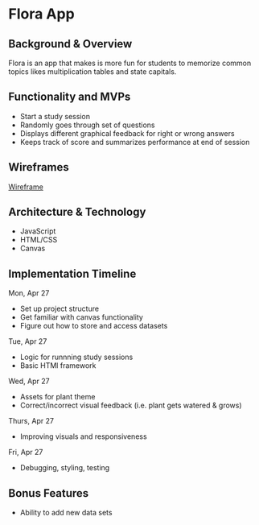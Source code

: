# Flora App

## Background & Overview
Flora is an app that makes is more fun for students to memorize common topics likes multiplication tables and state capitals.

## Functionality and MVPs
* Start a study session
* Randomly goes through set of questions
* Displays different graphical feedback for right or wrong answers
* Keeps track of score and summarizes performance at end of session

## Wireframes
[Wireframe](https://docs.google.com/drawings/d/1joKHFN_FIDnE_uoJU1zytr5TuA8wB_vjO2VyypMc75A/edit)

## Architecture & Technology
* JavaScript
* HTML/CSS
* Canvas

## Implementation Timeline
Mon, Apr 27
* Set up project structure
* Get familiar with canvas functionality
* Figure out how to store and access datasets

Tue, Apr 27
* Logic for runnning study sessions
* Basic HTMl framework

Wed, Apr 27
* Assets for plant theme
* Correct/incorrect visual feedback (i.e. plant gets watered & grows)

Thurs, Apr 27
* Improving visuals and responsiveness

Fri, Apr 27
* Debugging, styling, testing

## Bonus Features
* Ability to add new data sets
